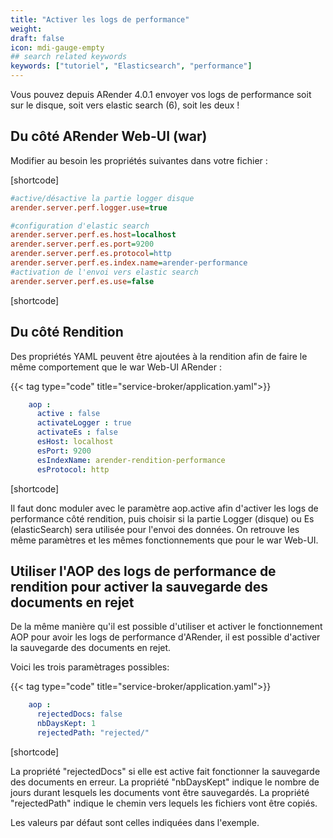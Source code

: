 ```yaml
---
title: "Activer les logs de performance"
weight: 
draft: false
icon: mdi-gauge-empty
## search related keywords
keywords: ["tutoriel", "Elasticsearch", "performance"]
---
```


Vous pouvez depuis ARender 4.0.1 envoyer vos logs de performance soit
sur le disque, soit vers elastic search (6), soit les deux !

## Du côté ARender Web-UI (war)

Modifier au besoin les propriétés suivantes dans votre fichier :

[shortcode]

```cfg
#active/désactive la partie logger disque
arender.server.perf.logger.use=true

#configuration d'elastic search
arender.server.perf.es.host=localhost
arender.server.perf.es.port=9200
arender.server.perf.es.protocol=http
arender.server.perf.es.index.name=arender-performance
#activation de l'envoi vers elastic search
arender.server.perf.es.use=false
```

[shortcode]

## Du côté Rendition

Des propriétés YAML peuvent être ajoutées à la rendition afin de faire
le même comportement que le war Web-UI ARender :

{{< tag type="code" title="service-broker/application.yaml">}}

```yaml
    aop :
      active : false
      activateLogger : true
      activateEs : false
      esHost: localhost
      esPort: 9200
      esIndexName: arender-rendition-performance
      esProtocol: http

```

[shortcode]

Il faut donc moduler avec le paramètre aop.active afin d'activer les
logs de performance côté rendition, puis choisir si la partie Logger
(disque) ou Es (elasticSearch) sera utilisée pour l'envoi des données.
On retrouve les même paramètres et les mêmes fonctionnements que pour le
war Web-UI.

## Utiliser l'AOP des logs de performance de rendition pour activer la sauvegarde des documents en rejet

De la même manière qu'il est possible d'utiliser et activer le
fonctionnement AOP pour avoir les logs de performance d'ARender, il est
possible d'activer la sauvegarde des documents en rejet.

Voici les trois paramètrages possibles:

{{< tag type="code" title="service-broker/application.yaml">}}

```yaml
    aop :
      rejectedDocs: false
      nbDaysKept: 1
      rejectedPath: "rejected/"
```

[shortcode]

La propriété "rejectedDocs" si elle est active fait fonctionner la
sauvegarde des documents en erreur. La propriété "nbDaysKept" indique le
nombre de jours durant lesquels les documents vont être sauvegardés. La
propriété "rejectedPath" indique le chemin vers lequels les fichiers
vont être copiés.

Les valeurs par défaut sont celles indiquées dans l'exemple.
